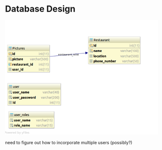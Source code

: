 # Database Design
![Database Design](databasedesign.png)

need to figure out how to incorporate multiple users (possibly?)
